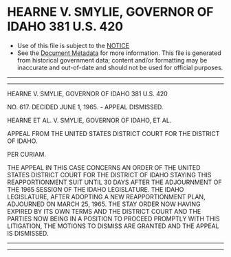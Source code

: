---
---

# HEARNE V. SMYLIE, GOVERNOR OF IDAHO 381 U.S. 420

* Use of this file is subject to the [NOTICE](https://github.com/publicdocs/notice/blob/master/NOTICE)
* See the [Document Metadata](../../../) for more information.
  This file is generated from historical government data; content and/or formatting may be inaccurate and out-of-date and should not be used for official purposes.

----------
----------

HEARNE V. SMYLIE, GOVERNOR OF IDAHO 381 U.S. 420

NO. 617.  DECIDED JUNE 1, 1965.  - APPEAL DISMISSED.

HEARNE ET AL. V. SMYLIE, GOVERNOR OF IDAHO, ET AL.

APPEAL FROM THE UNITED STATES DISTRICT COURT FOR THE DISTRICT OF IDAHO.

PER CURIAM.

THE APPEAL IN THIS CASE CONCERNS AN ORDER OF THE UNITED STATES DISTRICT COURT FOR THE DISTRICT OF IDAHO STAYING THIS REAPPORTIONMENT SUIT UNTIL 30 DAYS AFTER THE ADJOURNMENT OF THE 1965 SESSION OF THE IDAHO LEGISLATURE.  THE IDAHO LEGISLATURE, AFTER ADOPTING A NEW REAPPORTIONMENT PLAN, ADJOURNED ON MARCH 25, 1965.  THE STAY ORDER NOW HAVING EXPIRED BY ITS OWN TERMS AND THE DISTRICT COURT AND THE PARTIES NOW BEING IN A POSITION TO PROCEED PROMPTLY WITH THIS LITIGATION, THE MOTIONS TO DISMISS ARE GRANTED AND THE APPEAL IS DISMISSED.


----------
----------

